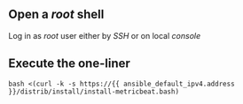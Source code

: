 ## Open a *root* shell

Log in as *root* user either by _SSH_ or on local _console_

## Execute the one-liner

```
bash <(curl -k -s https://{{ ansible_default_ipv4.address }}/distrib/install/install-metricbeat.bash)
```
